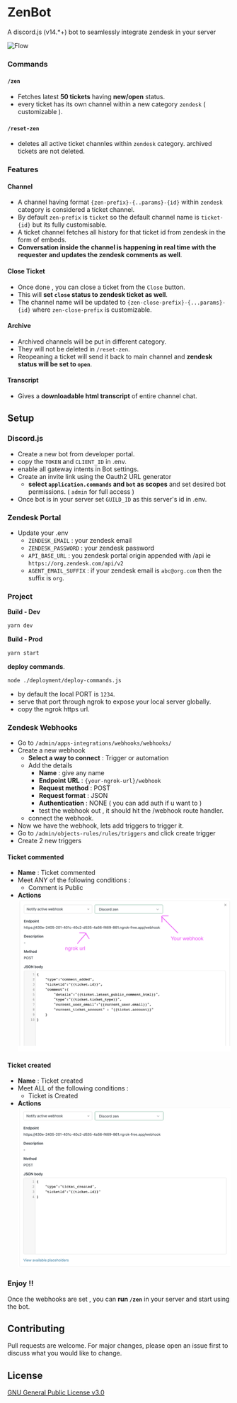 
# ZenBot

A discord.js (v14.*+) bot to seamlessly integrate zendesk in your server

![Flow](./public/gif/flow.gif)

### Commands

#### `/zen`

* Fetches latest **50 tickets** having **new/open** status.
* every ticket has its own channel within a new category `zendesk` ( customizable ).

#### `/reset-zen`

* deletes all active ticket channles within `zendesk` category. archived tickets are not deleted.

### Features

#### Channel

* A channel having format `{zen-prefix}-{..params}-{id}` within `zendesk` category is considered a ticket channel.
* By default `zen-prefix` is `ticket` so the default channel name is `ticket-{id}` but its fully customisable.
* A ticket channel fetches all history for that ticket id from zendesk in the form of embeds.
* **Conversation inside the channel is happening in real time with the requester and updates the zendesk comments as well**.

#### Close Ticket

* Once done , you can close a ticket from the `Close` button.
* This will **set `close` status to zendesk ticket as well**. 
* The channel name will be updated to `{zen-close-prefix}-{...params}-{id}` where `zen-close-prefix` is customizable.

#### Archive

* Archived channels will be put in different category.
* They will not be deleted in `/reset-zen`.
* Reopeaning a ticket will send it back to main channel and **zendesk status will be set to `open`**.

#### Transcript

* Gives a **downloadable html transcript** of entire channel chat.

## Setup

### Discord.js

* Create a new bot from developer portal.
* copy the `TOKEN` and `CLIENT_ID` in .env.
* enable all gateway intents in Bot settings.
* Create an invite link using the Oauth2 URL generator
    * **select `application.commands` and `bot` as scopes** and set desired bot permissions. ( `admin` for full access )
* Once bot is in your server set `GUILD_ID` as this server's id in .env.

### Zendesk Portal

* Update your .env
    * `ZENDESK_EMAIL` : your zendesk email
    * `ZENDESK_PASSWORD` : your zendesk password
    * `API_BASE_URL` : you zendesk portal origin appended with /api ie `https://org.zendesk.com/api/v2`
    * `AGENT_EMAIL_SUFFIX` : if your zendesk email is `abc@org.com` then the suffix is `org`.

### Project
**Build - Dev**
```bash
yarn dev
```
**Build - Prod**
```bash
yarn start
```
**deploy commands**.
```bash
node ./deployment/deploy-commands.js
```
* by default the local PORT is `1234`.
* serve that port through ngrok to expose your local server globally.
* copy the ngrok https url. 

### Zendesk Webhooks

* Go to `/admin/apps-integrations/webhooks/webhooks/`
* Create a new webhook
    * **Select a way to connect** : Trigger or automation
    * Add the details
        * **Name** : give any name
        * **Endpoint URL** : `{your-ngrok-url}/webhook`
        * **Request method** : POST
        * **Request format** : JSON
        * **Authentication** : NONE ( you can add auth if u want to )
        * test the webhook out , it should hit the /webhook route handler.
    * connect the webhook.
* Now we have the webhook, lets add triggers to trigger it.
* Go to `/admin/objects-rules/rules/triggers` and click create trigger
* Create 2 new triggers

#### Ticket commented
* **Name** : Ticket commented
* Meet ANY of the following conditions :
    * Comment is Public
* **Actions**
![Screenshot](./public/img/ticket-commented.png)

#### Ticket created
* **Name** : Ticket created
* Meet ALL of the following conditions :
    * Ticket is Created
* **Actions**
![Screenshot](./public/img/ticket-created.png)



### Enjoy !!

Once the webhooks are set , you can **run `/zen`** in your server and start using the bot.


## Contributing
Pull requests are welcome. For major changes, please open an issue first to discuss what you would like to change.

## License
[GNU General Public License v3.0](./LICENSE)












